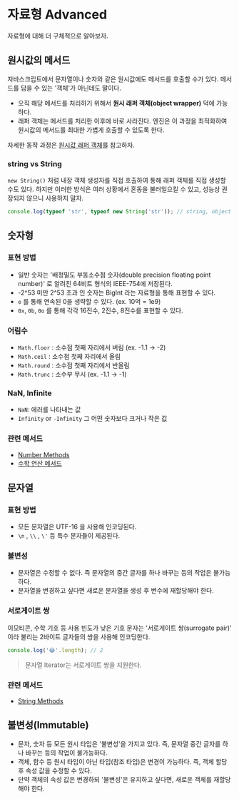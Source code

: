 # 자료형 Advanced

자료형에 대해 더 구체적으로 알아보자.

## 원시값의 메서드

자바스크립트에서 문자열이나 숫자와 같은 원시값에도 메서드를 호출할 수가 있다. 메서드를 담을 수 있는 '객체'가 아닌데도 말이다.

- 오직 해당 메서드를 처리하기 위해서 **원시 래퍼 객체(object wrapper)** 덕에 가능하다.
- 래퍼 객체는 메서드를 처리한 이후에 바로 사라진다. 엔진은 이 과정을 최적화하여 원시값의 메서드를 최대한 가볍게 호출할 수 있도록 한다.

자세한 동작 과정은 [원시값 래퍼 객체](/Language/Javascript/0.Core%20Javascript/Data%20Types%20Advanced.md)를 참고하자.

### string vs String

`new String()` 처럼 내장 객체 생성자를 직접 호출하여 통해 래퍼 객체를 직접 생성할 수도 있다. 하지만 이러한 방식은 여러 상황에서 혼동을 불러일으킬 수 있고, 성능상 권장되지 않으니 사용하지 말자.

```js
console.log(typeof 'str', typeof new String('str')); // string, object
```

## 숫자형

### 표현 방법

- 일반 숫자는 '배정밀도 부동소수점 숫자(double precision floating point number)' 로 알려진 64비트 형식의 IEEE-754에 저장된다.
- -2^53 미만 2^53 초과 인 숫자는 BigInt 라는 자료형을 통해 표현할 수 있다.
- `e` 를 통해 연속된 0을 생략할 수 있다. (ex. 10억 = 1e9)
- `0x`, `0b`, `0o` 를 통해 각각 16진수, 2진수, 8진수를 표현할 수 있다.

### 어림수

- `Math.floor` : 소수점 첫째 자리에서 버림 (ex. -1.1 -> -2)
- `Math.ceil` : 소수점 첫째 자리에서 올림
- `Math.round` : 소수점 첫째 자리에서 반올림
- `Math.trunc` : 소수부 무시 (ex. -1.1 -> -1)

### NaN, Infinite

- `NaN`: 에러를 나타내는 값
- `Infinity` or `-Infinity` 그 어떤 숫자보다 크거나 작은 값

### 관련 메서드

- [Number Methods](https://github.com/ballsona/Study/blob/main/Language/Javascript/%EB%A9%94%EC%84%9C%EB%93%9C%20%EC%A0%95%EB%A6%AC.md#number-methods)
- [수학 연산 메서드](https://developer.mozilla.org/en-US/docs/Web/JavaScript/Reference/Global_Objects/Math)

## 문자열

### 표현 방법

- 모든 문자열은 UTF-16 을 사용해 인코딩된다.
- `\n` , `\\` , `\'` 등 특수 문자들이 제공된다.

### 불변성

- 문자열은 수정할 수 없다. 즉 문자열의 중간 글자를 하나 바꾸는 등의 작업은 불가능하다.
- 문자열을 변경하고 싶다면 새로운 문자열을 생성 후 변수에 재할당해야 한다.

### 서로게이트 쌍

이모티콘, 수학 기호 등 사용 빈도가 낮은 기호 문자는 '서로게이트 쌍(surrogate pair)' 이라 불리는 2바이트 글자들의 쌍을 사용해 인코딩한다.

```js
console.log('😂'.length); // 2
```

> 문자열 Iterator는 서로게이트 쌍을 지원한다.

### 관련 메서드

- [String Methods](https://github.com/ballsona/Study/blob/main/Language/Javascript/%EB%A9%94%EC%84%9C%EB%93%9C%20%EC%A0%95%EB%A6%AC.md#string-methods)

## 불변성(Immutable)

- 문자, 숫자 등 모든 원시 타입은 '불변성'을 가지고 있다. 즉, 문자열 중간 글자를 하나 바꾸는 등의 작업이 불가능하다.
- 객체, 함수 등 원시 타입이 아닌 타입(참조 타입)은 변경이 가능하다. 즉, 객체 할당 후 속성 값을 수정할 수 있다.
- 만약 객체의 속성 값은 변경하되 '불변성'은 유지하고 싶다면, 새로운 객체를 재할당해야 한다.
